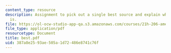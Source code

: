```yaml
---
content_type: resource
description: Assignment to pick out a single best source and explain what its significance
  is.
file: https://ol-ocw-studio-app-qa.s3.amazonaws.com/courses/21h-206-american-consumer-culture-fall-2007/387a8e2593ae505a1d72486e8741c76f_best.pdf
file_type: application/pdf
resourcetype: Document
title: best.pdf
uid: 387a8e25-93ae-505a-1d72-486e8741c76f
---
```

